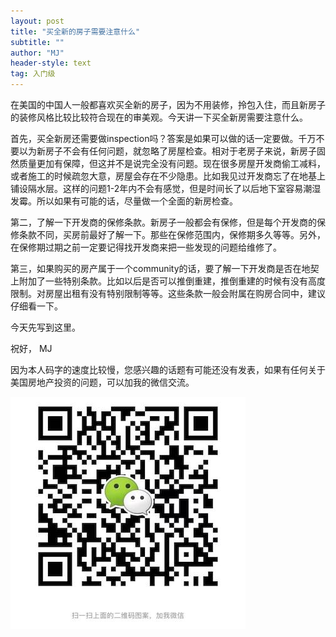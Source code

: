 ```yaml
---
layout: post
title: "买全新的房子需要注意什么"
subtitle: ""
author: "MJ"
header-style: text
tag: 入门级
---
```


在美国的中国人一般都喜欢买全新的房子，因为不用装修，拎包入住，而且新房子的装修风格比较比较符合现在的审美观。今天讲一下买全新房需要注意什么。

首先，买全新房还需要做inspection吗？答案是如果可以做的话一定要做。千万不要以为新房子不会有任何问题，就忽略了房屋检查。相对于老房子来说，新房子固然质量更加有保障，但这并不是说完全没有问题。现在很多房屋开发商偷工减料，或者施工的时候疏忽大意，房屋会存在不少隐患。比如我见过开发商忘了在地基上铺设隔水层。这样的问题1-2年内不会有感觉，但是时间长了以后地下室容易潮湿发霉。所以如果有可能的话，尽量做一个全面的新房检查。

第二，了解一下开发商的保修条款。新房子一般都会有保修，但是每个开发商的保修条款不同，买房前最好了解一下。那些在保修范围内，保修期多久等等。另外，在保修期过期之前一定要记得找开发商来把一些发现的问题给维修了。

第三，如果购买的房产属于一个community的话，要了解一下开发商是否在地契上附加了一些特别条款。比如以后是否可以推倒重建，推倒重建的时候有没有高度限制。对房屋出租有没有特别限制等等。这些条款一般会附属在购房合同中，建议仔细看一下。

今天先写到这里。

祝好，
MJ

因为本人码字的速度比较慢，您感兴趣的话题有可能还没有发表，如果有任何关于美国房地产投资的问题，可以加我的微信交流。

![Image of Wechat](/img/wechat.jpeg)
